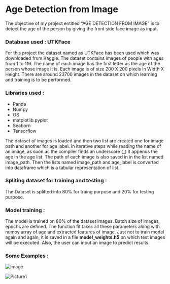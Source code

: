 <h1> Age Detection from Image</h1>
The objective of my project entitled “AGE DETECTION FROM IMAGE” is to detect the age of the person by giving the front side face image as input. 


  <h3> Database used : UTKFace </h3>
  For this project the dataset named as UTKFace has been used which was downloaded from Kaggle. The dataset contains images of people with ages from 1 to 116. The name of each image has the first letter as the age of the person whose image it is. Each image is of size 200 X 200 pixels in Width X Height. There are around 23700 images in the dataset on which learning and training is to be performed.
  
  
  <h3>Libraries used : </h3>
  <ul>
    <li> Panda </li>
    <li> Numpy</li>
    <li> OS </li>
    <li> matplotlib.pyplot </li>
    <li> Seaborn </li>
    <li> Tensorflow </li>
   
  </ul>
  
  The dataset of images is loaded and then two list are created one for image path and another for age label. In iterative steps while reading the name of an image, as soon as the compiler finds an underscore (_) it appends the age in the age list. The path of each image is also saved in in the list named image_path. Then the lists named image_path and age_label is converted into dataframe which is a tabular representation of list.
  
  <h3> Spliting dataset for training and testing : </h3>
  The Dataset is splitted into 80% for traing purpose and 20% for testing purpose.
  

  
  <h3 >Model training : </h3>
  The model is trained on 80% of the dataset images. Batch size of images, epochs are defined. The function fit takes all these parameters along with numpy array of age and extracted features of image. Just not to train model again and again, it is saved in a file <b>model_weights.h5</b> on which test images will be executed. Also, the user can input an image to predict results.

  <h3> Some Examples : </h3>
  
  ![image](https://user-images.githubusercontent.com/63863073/214569167-59039521-9115-415f-8f63-9f6cf3b884a1.png)
 
  
![Picture1](https://user-images.githubusercontent.com/63863073/214567907-44679d5b-d85f-4332-bddb-d8c82efbb848.png)
